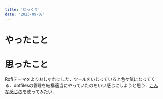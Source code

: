 ```yaml
---
title: 'ゆっくり'
date: '2023-09-08'
---
```


# やったこと


# 思ったこと


Rofiテーマをよりおしゃれにした．ツールをいじっていると色々気になってくる．dotfilesの管理を結構適当にやっていたのをいい感じにしようと思う．[こんな感じの](https://github.com/Hayao0819/lico)を使ってみたい．

